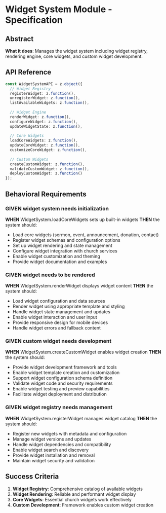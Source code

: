 # Widget System Module - Specification

## Abstract
**What it does**: Manages the widget system including widget registry, rendering engine, core widgets, and custom widget development.

## API Reference
```typescript
const WidgetSystemAPI = z.object({
  // Widget Registry
  registerWidget: z.function(),
  unregisterWidget: z.function(),
  listAvailableWidgets: z.function(),
  
  // Widget Engine
  renderWidget: z.function(),
  configureWidget: z.function(),
  updateWidgetState: z.function(),
  
  // Core Widgets
  loadCoreWidgets: z.function(),
  updateCoreWidget: z.function(),
  customizeCoreWidget: z.function(),
  
  // Custom Widgets
  createCustomWidget: z.function(),
  validateCustomWidget: z.function(),
  deployCustomWidget: z.function()
});
```

## Behavioral Requirements

### **GIVEN** widget system needs initialization
**WHEN** WidgetSystem.loadCoreWidgets sets up built-in widgets
**THEN** the system should:
- Load core widgets (sermon, event, announcement, donation, contact)
- Register widget schemas and configuration options
- Set up widget rendering and state management
- Configure widget integration with church services
- Enable widget customization and theming
- Provide widget documentation and examples

### **GIVEN** widget needs to be rendered
**WHEN** WidgetSystem.renderWidget displays widget content
**THEN** the system should:
- Load widget configuration and data sources
- Render widget using appropriate template and styling
- Handle widget state management and updates
- Enable widget interaction and user input
- Provide responsive design for mobile devices
- Handle widget errors and fallback content

### **GIVEN** custom widget needs development
**WHEN** WidgetSystem.createCustomWidget enables widget creation
**THEN** the system should:
- Provide widget development framework and tools
- Enable widget template creation and customization
- Support widget configuration schema definition
- Validate widget code and security requirements
- Enable widget testing and preview capabilities
- Facilitate widget deployment and distribution

### **GIVEN** widget registry needs management
**WHEN** WidgetSystem.registerWidget manages widget catalog
**THEN** the system should:
- Register new widgets with metadata and configuration
- Manage widget versions and updates
- Handle widget dependencies and compatibility
- Enable widget search and discovery
- Provide widget installation and removal
- Maintain widget security and validation

## Success Criteria
1. **Widget Registry**: Comprehensive catalog of available widgets
2. **Widget Rendering**: Reliable and performant widget display
3. **Core Widgets**: Essential church widgets work effectively
4. **Custom Development**: Framework enables custom widget creation
